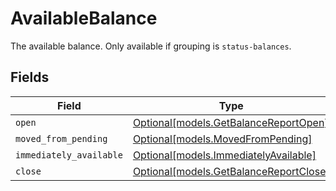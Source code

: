 # AvailableBalance

The available balance. Only available if grouping is `status-balances`.


## Fields

| Field                                                                        | Type                                                                         | Required                                                                     | Description                                                                  |
| ---------------------------------------------------------------------------- | ---------------------------------------------------------------------------- | ---------------------------------------------------------------------------- | ---------------------------------------------------------------------------- |
| `open`                                                                       | [Optional[models.GetBalanceReportOpen]](../models/getbalancereportopen.md)   | :heavy_minus_sign:                                                           | N/A                                                                          |
| `moved_from_pending`                                                         | [Optional[models.MovedFromPending]](../models/movedfrompending.md)           | :heavy_minus_sign:                                                           | N/A                                                                          |
| `immediately_available`                                                      | [Optional[models.ImmediatelyAvailable]](../models/immediatelyavailable.md)   | :heavy_minus_sign:                                                           | N/A                                                                          |
| `close`                                                                      | [Optional[models.GetBalanceReportClose]](../models/getbalancereportclose.md) | :heavy_minus_sign:                                                           | N/A                                                                          |